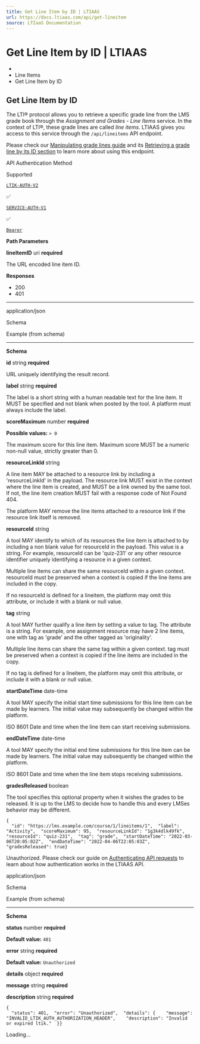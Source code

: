 ```yaml
---
title: Get Line Item by ID | LTIAAS
url: https://docs.ltiaas.com/api/get-lineitem
source: LTIaaS Documentation
---
```


# Get Line Item by ID | LTIAAS

-   [](/)
-   Line Items
-   Get Line Item by ID

## Get Line Item by ID[​](#get-line-item-by-id "Direct link to heading")

The LTI® protocol allows you to retrieve a specific grade line from the LMS grade book through the *Assignment and Grades - Line Items* service. In the context of LTI®, these grade lines are called *line items*. LTIAAS gives you access to this service through the `/api/lineitems` API endpoint.

Please check our [Manipulating grade lines guide](/guides/api/manipulating-grade-lines) and its [Retrieving a grade line by its ID section](/guides/api/manipulating-grade-lines#retrieving-a-grade-line-by-its-id) to learn more about using this endpoint.

API Authentication Method

Supported

[`LTIK-AUTH-V2`](/guides/api/authentication#ltik-based-authentication)

✅

[`SERVICE-AUTH-V1`](/guides/api/authentication#service-key-based-authentication)

✅

[`Bearer`](/guides/api/authentication#bearer-api-key-based-authentication)

**Path Parameters**

**lineItemID** uri **required**

The URL encoded line item ID.

**Responses**

-   200
-   401

* * *

application/json

Schema

Example (from schema)

* * *

**Schema**

**id** string **required**

URL uniquely identifying the result record.

**label** string **required**

The label is a short string with a human readable text for the line item. It MUST be specified and not blank when posted by the tool. A platform must always include the label.

**scoreMaximum** number **required**

**Possible values:** `> 0`

The maximum score for this line item. Maximum score MUST be a numeric non-null value, strictly greater than 0.

**resourceLinkId** string

A line item MAY be attached to a resource link by including a 'resourceLinkId' in the payload. The resource link MUST exist in the context where the line item is created, and MUST be a link owned by the same tool. If not, the line item creation MUST fail with a response code of Not Found 404.

The platform MAY remove the line items attached to a resource link if the resource link itself is removed.

**resourceId** string

A tool MAY identify to which of its resources the line item is attached to by including a non blank value for resourceId in the payload. This value is a string. For example, resourceId can be 'quiz-231' or any other resource identifier uniquely identifying a resource in a given context.

Multiple line items can share the same resourceId within a given context. resourceId must be preserved when a context is copied if the line items are included in the copy.

If no resourceId is defined for a lineitem, the platform may omit this attribute, or include it with a blank or null value.

**tag** string

A tool MAY further qualify a line item by setting a value to tag. The attribute is a string. For example, one assignment resource may have 2 line items, one with tag as 'grade' and the other tagged as 'originality'.

Multiple line items can share the same tag within a given context. tag must be preserved when a context is copied if the line items are included in the copy.

If no tag is defined for a lineitem, the platform may omit this attribute, or include it with a blank or null value.

**startDateTime** date-time

A tool MAY specify the initial start time submissions for this line item can be made by learners. The initial value may subsequently be changed within the platform.

ISO 8601 Date and time when the line item can start receiving submissions.

**endDateTime** date-time

A tool MAY specify the initial end time submissions for this line item can be made by learners. The initial value may subsequently be changed within the platform.

ISO 8601 Date and time when the line item stops receiving submissions.

**gradesReleased** boolean

The tool specifies this optional property when it wishes the grades to be released. It is up to the LMS to decide how to handle this and every LMSes behavior may be different.

```
{  
  "id": "https://lms.example.com/course/1/lineitems/1",  "label": "Activity",  "scoreMaximum": 95,  "resourceLinkId": "1g3k4dlk49fk",  "resourceId": "quiz-231",  "tag": "grade",  "startDateTime": "2022-03-06T20:05:02Z",  "endDateTime": "2022-04-06T22:05:03Z",  "gradesReleased": true}
```

Unauthorized. Please check our guide on [Authenticating API requests](/guides/api/authentication) to learn about how authentication works in the LTIAAS API.

application/json

Schema

Example (from schema)

* * *

**Schema**

**status** number **required**

**Default value:** `401`

**error** string **required**

**Default value:** `Unauthorized`

**details** object **required**

**message** string **required**

**description** string **required**

```
{  
  "status": 401,  "error": "Unauthorized",  "details": {    "message": "INVALID_LTIK_AUTH_AUTHORIZATION_HEADER",    "description": "Invalid or expired ltik."  }}
```

Loading...